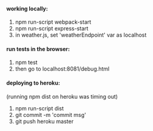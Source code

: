 
#### working locally:
1. npm run-script webpack-start
2. npm run-script express-start
3. in weather.js, set 'weatherEndpoint' var as localhost

#### run tests in the browser:
1. npm test
2. then go to localhost:8081/debug.html

#### deploying to heroku:
(running npm dist on heroku was timing out)

1. npm run-script dist
2. git commit -m 'commit msg'
3. git push heroku master
